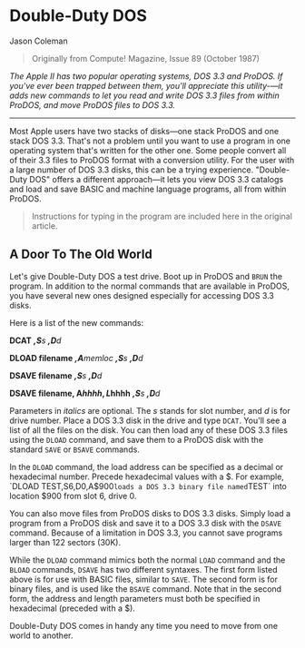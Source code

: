 # Double-Duty DOS

Jason Coleman

> Originally from Compute! Magazine, Issue 89 (October 1987)

_The Apple II has two popular operating systems, DOS 3.3 and ProDOS. If you've ever been trapped between them, you'll appreciate this utility-&mdash;it adds new commands to let you read and write DOS 3.3 files from within ProDOS, and move ProDOS files to DOS 3.3._

----

Most Apple users have two stacks of disks&mdash;one stack ProDOS and one stack DOS 3.3. That's not a problem until you want to use a program in one operating system that's written for the other one. Some people convert all of their 3.3 files to ProDOS format with a conversion utility. For the user with a large number of DOS 3.3 disks, this can be a trying experience. "Double-Duty DOS" offers a different approach&mdash;it lets you view DOS 3.3 catalogs and load and save BASIC and machine language programs, all from within ProDOS.

> Instructions for typing in the program are included here in the original article.

## A Door To The Old World

Let's give Double-Duty DOS a test drive. Boot up in ProDOS and `BRUN` the program. In addition to the normal commands that are available in ProDOS, you have several new ones designed especially for accessing DOS 3.3 disks.

Here is a list of the new commands:

**DCAT** _**,S**s **,D**d_

**DLOAD filename** _**,A**memloc **,S**s **,D**d_

**DSAVE filename** _**,S**s **,D**d_

**DSAVE filename, A$hhhh, L$hhhh** _**,S**s **,D**d_

Parameters in _italics_ are optional. The _s_ stands for slot number, and _d_ is for drive number. Place a DOS 3.3 disk in the drive and type `DCAT`. You'll see a list of all the files on the disk. You can then load any of these DOS 3.3 files using the `DLOAD` command, and save them to a ProDOS disk with the standard `SAVE` or `BSAVE` commands.

In the `DLOAD` command, the load address can be specified as a decimal or hexadecimal number. Precede hexadecimal values with a $. For example, `DLOAD TEST,S6,D0,A$900` loads a DOS 3.3 binary file named `TEST` into location $900 from slot 6, drive 0.

You can also move files from ProDOS disks to DOS 3.3 disks. Simply load a program from a ProDOS disk and save it to a DOS 3.3 disk with the `DSAVE` command. Because of a limitation in DOS 3.3, you cannot save programs larger than 122 sectors (30K).

While the `DLOAD` command mimics both the normal `LOAD` command and the `BLOAD` commands, `DSAVE` has two different syntaxes. The first form listed above is for use with BASIC files, similar to `SAVE`. The second form is for binary files, and is used like the `BSAVE` command. Note that in the second form, the address and length parameters must both be specified in hexadecimal (preceded with a $).

Double-Duty DOS comes in handy any time you need to move from one world to another.







